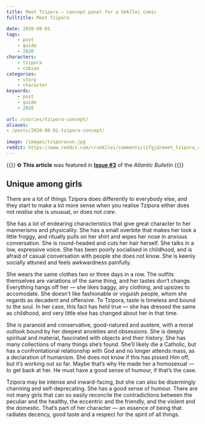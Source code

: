 ```yaml
---
title: Meet Tzipora — concept panel for a Vekllei comic
fulltitle: Meet Tzipora

date: 2020-08-01
tags:
    - post
    - guide
    - 2020
characters:
    - tzipora
    - cobian
categories:
    - story
    - character
keywords:
    - post
    - guide
    - 2020
    
url: /stories/tzipora-concept/
aliases:
- /posts/2020-08-01-tzipora-concept/
    
image: /images/tziporacon.jpg
reddit: https://www.reddit.com/r/vekllei/comments/i1fgjd/meet_tzipora_concept_panel_for_a_vekllei_comic/
---
```


{{<note story>}}
✿ **This article** was featured in [**Issue #3**](/news/bulletin/2020/3) of the *Atlantic Bulletin*
{{</note>}}

## Unique among girls

There are a lot of things Tzipora does differently to everybody else, and they start to make a lot more sense when you realise Tzipora either does not *realise* she is unusual, or does not *care*.

She has a lot of endearing characteristics that give great character to her mannerisms and physicality. She has a small overbite that makes her look a little froggy, and ritually pulls on her shirt and wipes her nose in anxious conversation. She is round-headed and cuts her hair herself. She talks in a low, expressive voice. She has been poorly socialised in childhood, and is afraid of casual conversation with people she does not know. She is keenly socially attuned and feels awkwardness painfully.

She wears the same clothes two or three days in a row. The outfits themselves are variations of the same thing, and her tastes don’t change. Everything hangs off her — she likes baggy, airy clothing, and upsizes to accomodate. She doesn’t like fashionable or voguish people, whom she regards as decadent and offensive. To Tzipora, taste is timeless and bound to the soul. In her case, this fact has held true — she has dressed the same as childhood, and very little else has changed about her in that time.

She is paranoid and conservative, good-natured and austere, with a moral outlook bound by her deepest anxieties and obsessions. She is deeply spiritual and material, fascinated with objects and their history. She has many collections of many things she’s found. She’ll likely die a Catholic, but has a confrontational relationship with God and no longer attends mass, as a declaration of humanism. She does not know if this has pissed Him off, but it’s working out so far. Maybe that’s why He made her a homosexual — to get back at her. He must have a good sense of humour, if that’s the case.

Tzipora may be intense and inward-facing, but she can also be disarmingly charming and self-deprecating. She has a good sense of humour. There are not many girls that can so easily reconcile the contradictions between the peculiar and the healthy, the eccentric and the friendly, and the violent and the domestic. That’s part of her character — an essence of being that radiates decency, good taste and a respect for the spirit of all things.
